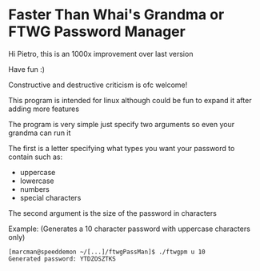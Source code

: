 # Faster Than Whai's Grandma or FTWG Password Manager
Hi Pietro, this is an 1000x improvement over last version

Have fun :)

Constructive and destructive criticism is ofc welcome!

This program is intended for linux although could be fun to expand it after adding more features

The program is very simple just specify two arguments so even your grandma can run it

The first is a letter specifying what types you want your password to contain
such as:

- uppercase
- lowercase
- numbers
- special characters 

The second argument is the size of the password in characters


Example: (Generates a 10 character password with uppercase characters only)
```console
[marcman@speeddemon ~/[...]/ftwgPassMan]$ ./ftwgpm u 10
Generated password: YTDZOSZTKS
```
